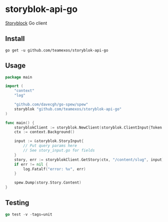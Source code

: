 # storyblok-api-go

[Storyblock](https://www.storyblok.com/docs/api/content-delivery) Go client

## Install

```
go get -u github.com/teamexos/storyblok-api-go
```

## Usage

```go
package main

import (
	"context"
	"log"

	"github.com/davecgh/go-spew/spew"
	storyblok "github.com/teamexos/storyblok-api-go"
)

func main() {
	storyblokClient := storyblok.NewClient(storyblok.ClientInput{Token: "TOKEN"})
	ctx := context.Background()

	input := &storyblok.StoryInput{
        // Put query params here
        // See story_input.go for fields
	}
	story, err := storyblokClient.GetStory(ctx, "/content/slug", input)
	if err != nil {
		log.Fatalf("error: %v", err)
	}

	spew.Dump(story.Story.Content)
}

```

## Testing

```go
go test -v -tags=unit
```
